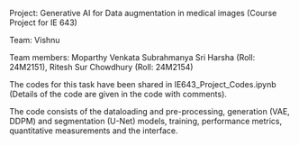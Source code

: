 Project: Generative AI for Data augmentation in medical images (Course Project for IE 643)

Team: Vishnu

Team members: Moparthy Venkata Subrahmanya Sri Harsha (Roll: 24M2151), Ritesh Sur Chowdhury (Roll: 24M2154)

The codes for this task have been shared in IE643_Project_Codes.ipynb (Details of the code are given in the code with comments). 

The code consists of the dataloading and pre-processing, generation (VAE, DDPM) and segmentation (U-Net) models, training, performance metrics, quantitative measurements and the interface.
